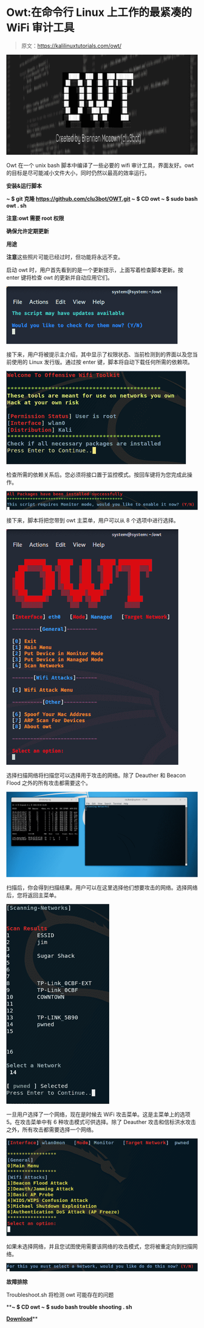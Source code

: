 # Owt:在命令行 Linux 上工作的最紧凑的 WiFi 审计工具

> 原文：<https://kalilinuxtutorials.com/owt/>

[![](img//d4739827b6aeceb797303e9d60ce0491.png)](https://1.bp.blogspot.com/-K10ftrYOV8I/YTreqKFnq-I/AAAAAAAAKyc/IWRO3H05jkU8Nz7BQLCG29TACUwwu-X6QCLcBGAsYHQ/s728/img6%2B%25281%2529.png)

Owt 在一个 unix bash 脚本中编译了一些必要的 wifi 审计工具，界面友好。owt 的目标是尽可能减小文件大小，同时仍然以最高的效率运行。

**安装&运行脚本**

**~ $ git 克隆 https://github.com/clu3bot/OWT.git
~ $ CD owt
~ $ sudo bash owt . sh**

**注意:owt 需要 root 权限**

**确保允许定期更新**

**用途**

**注意**这些照片可能已经过时，但功能将永远不变。

启动 owt 时，用户首先看到的是一个更新提示，上面写着检查脚本更新。按 enter 键将检查 owt 的更新并自动应用它们。

![](img//f26bf04d543a19c4754833fe14183a9c.png)

接下来，用户将被提示主介绍，其中显示了权限状态、当前检测到的界面以及您当前使用的 Linux 发行版。通过按 enter 键，脚本将自动下载任何所需的依赖项。

![](img//6a0cab2f78ffb45068efc706a3db94a4.png)

检查所需的依赖关系后。您必须将接口置于监控模式。按回车键将为您完成此操作。

![](img//090e5cf123dcd5f7b01b3b56ebb5f817.png)

接下来，脚本将把您带到 owt 主菜单，用户可以从 8 个选项中进行选择。

![](img//f268a36526ea0133887a584c0293ff6d.png)

选择扫描网络将扫描您可以选择用于攻击的网络。除了 Deauther 和 Beacon Flood 之外的所有攻击都需要这个。

![](img//0044da06208b3d0b3fbee064fb56fee6.png)

扫描后，你会得到扫描结果。用户可以在这里选择他们想要攻击的网络。选择网络后，您将返回主菜单。

![](img//d01f6ab3e3eacf86689f91ce228245e2.png)

一旦用户选择了一个网络，现在是时候去 WiFi 攻击菜单。这是主菜单上的选项 5。在攻击菜单中有 6 种攻击模式可供选择。除了 Deauther 攻击和信标洪水攻击之外，所有攻击都需要选择一个网络。

![](img//cbce546a0e635513d7dcf56dbb56774e.png)

如果未选择网络，并且您试图使用需要该网络的攻击模式，您将被重定向到扫描网络。

![](img//4d411c6fc56413757371b6190ce4a140.png)

**故障排除**

Troubleshoot.sh 将检测 owt 可能存在的问题

 ****~ $ CD owt
~ $ sudo bash trouble shooting . sh**

[**Download**](https://github.com/clu3bot/owt)**